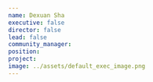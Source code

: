 ```yaml
---
name: Dexuan Sha
executive: false
director: false
lead: false
community_manager: 
position:  
project:  
image: ../assets/default_exec_image.png
---
```

